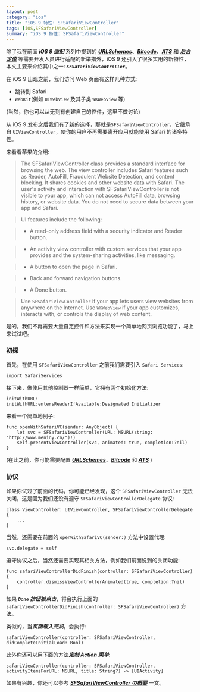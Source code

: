 ```yaml
---
layout: post  
category: "ios"  
title: "iOS 9 特性: SFSafariViewController"  
tags: [iOS,SFSafariViewController]  
summary: "iOS 9 特性: SFSafariViewController"  
---
```

除了我在前面 ***iOS 9 适配*** 系列中提到的 [***URLSchemes***](http://www.meniny.cn/ios/23-08-00-iOS9_URLScheme.html)、[***Bitcode***](http://www.meniny.cn/ios/23-07-00-iOS9_Bitcode.html)、[***ATS***](http://www.meniny.cn/ios/23-06-00-iOS9_ATS.html) 和 [***后台定位***](http://www.meniny.cn/ios/2015-09-18-23-09-00-iOS9_Location.html) 等需要开发人员进行适配的新举措外，iOS 9 还引入了很多实用的新特性，本文主要来介绍其中之一: ***`SFSafariViewController`***。

在 iOS 9 出现之前，我们访问 Web 页面有这样几种方式:

* 跳转到 Safari
* `WebKit`(例如 `UIWebView` 及其子类 `WKWebView` 等)

(当然，你也可以从无到有创建自己的控件，这里不做讨论)

从 iOS 9 发布之后我们有了新的选择，那就是`SFSafariViewController`，它继承自 `UIViewController`，使你的用户不再需要离开应用就能使用 Safari 的诸多特性。

来看看苹果的介绍:

> The SFSafariViewController class provides a standard interface for browsing the web. The view controller includes Safari features such as Reader, AutoFill, Fraudulent Website Detection, and content blocking. It shares cookies and other website data with Safari. The user's activity and interaction with SFSafariViewController is not visible to your app, which can not access AutoFill data, browsing history, or website data. You do not need to secure data between your app and Safari.

> UI features include the following:

> * A read-only address field with a security indicator and Reader button.

> * An activity view controller with custom services that your app provides and the system-sharing activities, like messaging.

> * A button to open the page in Safari.

> * Back and forward navigation buttons.

> * A Done button.

> Use `SFSafariViewController` if your app lets users view websites from anywhere on the Internet. Use `WKWebView` if your app customizes, interacts with, or controls the display of web content.
  
  是的，我们不再需要大量自定控件和方法来实现一个简单地网页浏览功能了，马上来试试吧。
  
### 初探

首先，在使用 `SFSafariViewController` 之前我们需要引入 `Safari Services`:

	import SafariServices
	
接下来，像使用其他控制器一样简单，它拥有两个初始化方法:

	initWithURL:
	initWithURL:entersReaderIfAvailable:Designated Initializer
	 
来看一个简单地例子:

	func openWithSafariVC(sender: AnyObject) {
		let svc = SFSafariViewController(URL: NSURL(string: "http://www.meniny.cn/")!)
		self.presentViewController(svc, animated: true, completion:?nil)
	}

(在此之前，你可能需要配置 [***URLSchemes***](http://www.meniny.cn/ios/23-08-00-iOS9_URLScheme.html)、[***Bitcode***](http://www.meniny.cn/ios/23-07-00-iOS9_Bitcode.html) 和 [***ATS***](http://www.meniny.cn/ios/23-06-00-iOS9_ATS.html) )

### 协议

如果你试过了前面的代码，你可能已经发现，这个 `SFSafariViewController` 无法关闭，这是因为我们还没有遵守
 `SFSafariViewControllerDelegate` 协议:

	class ViewController: UIViewController, SFSafariViewControllerDelegate {
		...
	}

当然，还需要在前面的 `openWithSafariVC(sender:)` 方法中设置代理:

	svc.delegate = self

遵守协议之后，当然还需要实现其相关方法，例如我们前面说到的关闭功能:

	func safariViewControllerDidFinish(controller: SFSafariViewController) {
		controller.dismissViewControllerAnimated(true, completion:?nil)
	}
	
如果 ***`Done` 按钮被点击***，将会执行上面的 `safariViewControllerDidFinish(controller: SFSafariViewController)` 方法。

类似的，当***页面载入完成***，会执行:

	safariViewController(controller: SFSafariViewController, didCompleteInitialLoad: Bool)

此外你还可以用下面的方法***定制 Action 菜单***:

	safariViewController(controller: SFSafariViewController, activityItemsForURL: NSURL, title: String?) -> [UIActivity]


如果有兴趣，你还可以参考 [***SFSafariViewController の概要***](http://dev.classmethod.jp/smartphone/iphone/introducing-sfsafariviewcontroller/) 一文。


